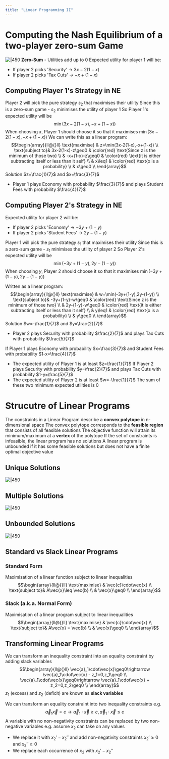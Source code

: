 ```yaml
---
title: "Linear Programming II"
---
```


# Computing the Nash Equilibrium of a two-player zero-sum Game
![|450](notes/Uni%20Content/Intelligent%20Agents/Images/Pasted%20image%2020221122180841.png)
**Zero-Sum** - Utilities add up to 0
Expected utility for player 1 will be:
- If player 2 picks 'Security' -> $3x-2(1-x)$
- If player 2 picks 'Tax Cuts' -> $-x+(1-x)$

## Computing Player 1's Strategy in NE
Player 2 will pick the pure strategy $s_2$ that maximises their utility
Since this is a zero-sum game - $s_2$ minimises the utility of player 1
So Player 1's expected utility will be $$\min(3x-2(1-x),-x+(1-x))$$
When choosing $x$, Player 1 should choose it so that it maximises $\min(3x-2(1-x),-x+(1-x))$
We can write this as a linear program: $$\begin{array}{ll@{}ll}
\text{maximise}  & z=\min(3x-2(1-x),-x+(1-x)) \\
\text{subject to}& 3x-2(1-x)-z\geq0 & \color{red} \text{Since z is the minimum of those two} \\
                 & -x+(1-x)-z\geq0 & \color{red} \text{it is either subtracting itself or less than it self} \\
                 & x\leq1 & \color{red} \text{x is a probability} \\
                 & x\geq0 \\
\end{array}$$
Solution $z=\frac{1}{7}$ and $x=\frac{3}{7}$
- Player 1 plays Economy with probability $\frac{3}{7}$ and plays Student Fees with probability $\frac{4}{7}$

## Computing Player 2's Strategy in NE
Expected utility for player 2 will be:
- If player 2 picks 'Economy' -> $-3y+(1-y)$
- If player 2 picks 'Student Fees' -> $2y-(1-y)$

Player 1 will pick the pure strategy $s_1$ that maximises their utility
Since this is a zero-sum game - $s_1$ minimises the utility of player 2
So Player 2's expected utility will be $$\min(-3y+(1-y),2y-(1-y))$$When choosing $y$, Player 2 should choose it so that it maximises $\min(-3y+(1-y),2y-(1-y))$

Written as a linear program:
$$\begin{array}{ll@{}ll}
\text{maximise}  & w=\min(-3y+(1-y),2y-(1-y)) \\
\text{subject to}& -3y+(1-y)-w\geq0 & \color{red} \text{Since z is the minimum of those two} \\
                 & 2y-(1-y)-w\geq0 & \color{red} \text{it is either subtracting itself or less than it self} \\
                 & y\leq1 & \color{red} \text{x is a probability} \\
                 & y\geq0 \\
\end{array}$$
Solution $w=-\frac{1}{7}$ and $y=\frac{2}{7}$
- Player 2 plays Security with probability $\frac{2}{7}$ and plays Tax Cuts with probability $\frac{5}{7}$

If Player 1 plays Economy with probability $x=\frac{3}{7}$ and Student Fees with probability $1-x=\frac{4}{7}$
- The expected utility of Player 1 is at least $z=\frac{1}{7}$
If Player 2 plays Security with probability $y=\frac{2}{7}$ and plays Tax Cuts with probability $1-y=\frac{5}{7}$
- The expected utility of Player 2 is at least $w=-\frac{1}{7}$
The sum of these two minimum expected utilities is $0$

# Strucutre of Linear Programs
The constraints in a Linear Program describe a **convex polytope** in n-dimensional space
The convex polytope corresponds to the **feasible region** that consists of all feasible solutions
The objective function will attain its minimum/maximum at a **vertex** of the polytope
If the set of constraints is infeasible, the linear program has no solutions
A linear program is unbounded if it has some feasible solutions but does not have a finite optimal objective value

## Unique Solutions
![|450](notes/Uni%20Content/Intelligent%20Agents/Images/Pasted%20image%2020221124142038.png)

## Multiple Solutions
![|450](notes/Uni%20Content/Intelligent%20Agents/Images/Pasted%20image%2020221124142102.png)

## Unbounded Solutions
![|450](notes/Uni%20Content/Intelligent%20Agents/Images/Pasted%20image%2020221124142125.png)

## Standard vs Slack Linear Programs
### Standard Form
Maximisation of a linear function subject to linear inequalities
$$\begin{array}{ll@{}ll}
\text{maximise}  & \vec{c}\cdot\vec{x} \\
\text{subject to}& A\vec{x}\leq \vec{b} \\
                 & \vec{x}\geq0 \\
\end{array}$$
### Slack (a.k.a. Normal Form)
Maximisation of a linear program subject to linear inequalities
$$\begin{array}{ll@{}ll}
\text{maximise}  & \vec{c}\cdot\vec{x} \\
\text{subject to}& A\vec{x} = \vec{b} \\
                 & \vec{x}\geq0 \\
\end{array}$$
## Transforming Linear Programs
We can transform an inequality constraint into an equality constraint by adding slack variables
$$\begin{array}{ll@{}ll}
\vec{a}_1\cdot\vec{x}\geq0\rightarrow \vec{a}_1\cdot\vec{x} - z_1=0,z_1\geq0 \\
\vec{a}_1\cdot\vec{x}\geq0\rightarrow \vec{a}_1\cdot\vec{x} + z_2=0,z_2\geq0 \\
\end{array}$$
$z_1$ (excess) and $z_2$ (deficit) are known as **slack variables**

We can transform an equality constraint into two inequality constraints e.g. $$\vec{a}_1\vec{x}=c\rightarrow \vec{a}_1\cdot\vec{x}\geq c,\vec{a}_1\cdot \vec{x}\leq c$$
A variable with no non-negativity constraints can be replaced by two non-negative variables
e.g. assume $x_2$ can take on any values
- We replace it with $x_2' - x_2''$ and add non-negativity constraints $x_2'\geq 0$ and $x_2''\geq 0$
- We replace each occurrence of $x_2$ with $x_2' - x_2''$
